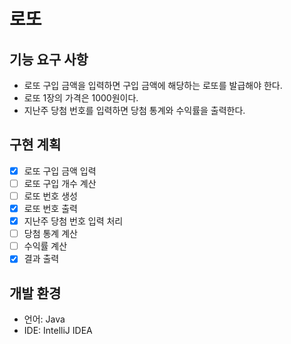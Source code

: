 # 로또
## 기능 요구 사항
- 로또 구입 금액을 입력하면 구입 금액에 해당하는 로또를 발급해야 한다.
- 로또 1장의 가격은 1000원이다.
- 지난주 당첨 번호를 입력하면 당첨 통계와 수익률을 출력한다.

## 구현 계획
- [x] 로또 구입 금액 입력
- [ ] 로또 구입 개수 계산
- [ ] 로또 번호 생성 
- [x] 로또 번호 출력 
- [x] 지난주 당첨 번호 입력 처리 
- [ ] 당첨 통계 계산 
- [ ] 수익률 계산
- [x] 결과 출력 

## 개발 환경

- 언어: Java
- IDE: IntelliJ IDEA 





